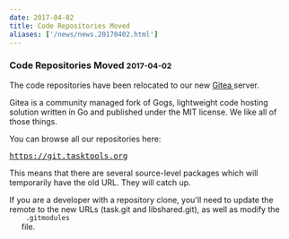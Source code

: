 ```yaml
---
date: 2017-04-02
title: Code Repositories Moved
aliases: ['/news/news.20170402.html']
---
```

<div class="col-md-8 main">
 <div class="row">
  <h3>
   Code Repositories Moved
   <small>
    2017-04-02
   </small>
  </h3>
  <p>
   The code repositories have been relocated to our new
   <a href="https://gitea.io/en-US/">
    Gitea
   </a>
   server.
  </p>
  <p>
   Gitea is a community managed fork of Gogs, lightweight code hosting
            solution written in Go and published under the MIT license.
            We like all of those things.
  </p>
  <p>
   You can browse all our repositories here:
  </p>
  <a href="https://git.tasktools.org">
   <pre>https://git.tasktools.org</pre>
  </a>
  <p>
   This means that there are several source-level packages which will
            temporarily have the old URL. They will catch up.
  </p>
  <p>
   If you are a developer with a repository clone, you'll need to update
            the remote to the new URLs (task.git and libshared.git), as well as
            modify the
   <code>
    .gitmodules
   </code>
   file.
  </p>
  <br/>
  <br/>
 </div>
</div>

